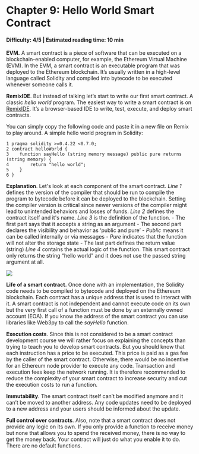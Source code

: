 # Chapter 9: Hello World Smart Contract
#### Difficulty: **4/5** \| Estimated reading time: **10 min**

<dialog character="jellyfish">OK, you’ve received a lot of equipment; let’s make use of it! In the depth of Web3, we call this activity “to buidl”. The etymology of the letter inversion is quite funny if you like to wander.</dialog>

**EVM.** A smart contract is a piece of software that can be executed on a blockchain-enabled computer, for example, the Ethereum Virtual Machine (EVM). In the EVM, a smart contract is an executable program that was deployed to the Ethereum blockchain. It’s usually written in a high-level language called Solidity and compiled into bytecode to be executed whenever someone calls it.

**RemixIDE**. But instead of talking let’s start to write our first smart contract. A classic *hello world* program. The easiest way to write a smart contract is on [RemixIDE](http://remix.ethereum.org). It’s a browser-based IDE to write, test, execute, and deploy smart contracts.

You can simply copy the following code and paste it in a new file on Remix to play around. A simple hello world program in Solidity:

```Solidity
1 pragma solidity >=0.4.22 <0.7.0;
2 contract helloWorld {
3    function sayHello (string memory message) public pure returns (string memory) {
4        return "hello world";
5    }
6 }
```
**Explanation**. Let's look at each component of the smart contract.
*Line 1* defines the version of the compiler that should be run to compile the program to bytecode before it can be deployed to the blockchain. Setting the compiler version is critical since newer versions of the compiler might lead to unintended behaviors and losses of funds.
*Line 2* defines the contract itself and it's name.
*Line 3* is the definition of the function.
    - The first part says that it accepts a string as an argument
    - The second part declares the visibility and behavior as ‘public and pure’
    - *Public* means it can be called internally or via messages
    - *Pure* indicates that the function will not alter the storage state
    - The last part defines the return value (string)
*Line 4* contains the actual logic of the function. This smart contract only returns the string “hello world” and it does not use the passed string argument at all.

<img src="/images/chapter9_0.png" />

**Life of a smart contract.** Once done with an implementation, the Solidity code needs to be compiled to bytecode and deployed on the Ethereum blockchain. Each contract has a unique address that is used to interact with it. A smart contract is not independent and cannot execute code on its own but the very first call of a function must be done by an externally owned account (EOA). If you know the address of the smart contract you can use libraries like Web3py to call the *sayHello* function.

**Execution costs**. Since this is not considered to be a smart contract development course we will rather focus on explaining the concepts than trying to teach you to develop smart contracts. But you should know that each instruction has a price to be executed. This price is paid as a gas fee by the caller of the smart contract. Otherwise, there would be no incentive for an Ethereum node provider to execute any code. Transaction and execution fees keep the network running. It is therefore recommended to reduce the complexity of your smart contract to increase security and cut the execution costs to run a function.

**Immutability**. The smart contract itself can’t be modified anymore and it can’t be moved to another address. Any code updates need to be deployed to a new address and your users should be informed about the update.

**Full control over contracts**. Also, note that a smart contract does not provide any logic on its own. If you only provide a function to receive money but none that allows you to spend the received money, there is no way to get the money back. Your contract will just do what you enable it to do. There are no default functions.
